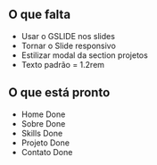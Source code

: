 ## O que falta

- Usar o GSLIDE nos slides
- Tornar o Slide responsivo
- Estilizar modal da section projetos
- Texto padrão = 1.2rem

## O que está pronto

- Home Done
- Sobre Done
- Skills Done
- Projeto Done
- Contato Done
